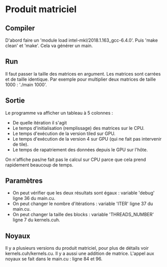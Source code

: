 # Produit matriciel

## Compiler

D'abord faire un 'module load intel-mkl/2018.1.163_gcc-6.4.0'. Puis 'make clean' et 'make'. Cela va générer un main. 

## Run

Il faut passer la taille des matrices en argument. Les matrices sont carrées et de taille identique. Par exemple pour multiplier deux matrices de taille 1000 : './main 1000'.

## Sortie 

Le programme va afficher un tableau à 5 colonnes :

* De quelle itération il s'agit
* Le temps d'initialisation (remplissage) des matrices sur le CPU.
* Le temps d'exécution de la version tiled sur GPU.
* Le temps d'exécution de la version 4 sur GPU (qui ne fait pas intervenir de tile).
* Le temps de rapatriement des données depuis le GPU sur l'hôte.

On n'affiche pas/ne fait pas le calcul sur CPU parce que cela prend rapidement beaucoup de temps. 

## Paramètres

* On peut vérifier que les deux résultats sont égaux : variable 'debug' ligne 36 du main.cu.
* On peut changer le nombre d'itérations : variable 'ITER' ligne 37 du main.cu.
* On peut changer la taille des blocks : variable 'THREADS_NUMBER' ligne 7 du kernels.cuh.

## Noyaux

Il y a plusieurs versions du produit matriciel, pour plus de détails voir kernels.cuh/kernels.cu.
Il y a aussi une addition de matrice. L'appel aux noyaux se fait dans le main.cu : ligne 84 et 96.
